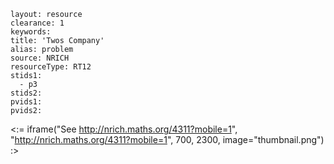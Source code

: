 ````
layout: resource
clearance: 1
keywords:
title: 'Twos Company'
alias: problem
source: NRICH
resourceType: RT12
stids1: 
  - p3
stids2:
pvids1:
pvids2:

````

<:= iframe("See http://nrich.maths.org/4311?mobile=1", "http://nrich.maths.org/4311?mobile=1", 700, 2300, image="thumbnail.png") :>

